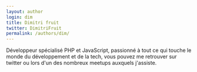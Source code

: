 ```yaml
---
layout: author
login: dim
title: Dimitri fruit
twitter: DimitriFruit
permalink: /authors/dim/
---
```

Développeur spécialisé PHP et JavaScript, passionné à tout ce qui touche le monde du développement et de la tech, vous pouvez me retrouver sur twitter ou lors d'un des nombreux meetups auxquels j'assiste.
